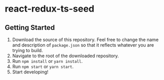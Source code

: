 # react-redux-ts-seed

## Getting Started

1. Download the source of this repository. Feel free to change the name and description of `package.json` so that it reflects whatever you are trying to build.
2. Navigate to the root of the downloaded repository.
3. Run `npm install` or `yarn install`.
4. Run `npm start` or `yarn start`.
5. Start developing!
